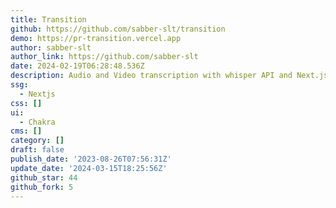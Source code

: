 ```yaml
---
title: Transition
github: https://github.com/sabber-slt/transition
demo: https://pr-transition.vercel.app
author: sabber-slt
author_link: https://github.com/sabber-slt
date: 2024-02-19T06:28:48.536Z
description: Audio and Video transcription with whisper API and Next.js
ssg:
  - Nextjs
css: []
ui:
  - Chakra
cms: []
category: []
draft: false
publish_date: '2023-08-26T07:56:31Z'
update_date: '2024-03-15T18:25:56Z'
github_star: 44
github_fork: 5
---
```

